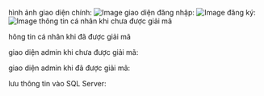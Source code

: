 hình ảnh giao diện chính:
![Image](https://github.com/user-attachments/assets/90ec01ba-fcd9-477e-9112-844c6eb26ef6)
giao diện đăng nhập:
![Image](https://github.com/user-attachments/assets/c7abbdf7-cd3a-4269-a623-86aa7520d4b1)
đăng ký:
![Image](https://github.com/user-attachments/assets/f2bf5129-55fb-4709-8f31-9ba498d9ab71)
thông tin cá nhân khi chưa được giải mã

hông tin cá nhân khi đã được giải mã

giao diện admin khi chưa được giải mã:

giao diện admin khi đã được giải mã:

lưu thông tin vào SQL Server:
